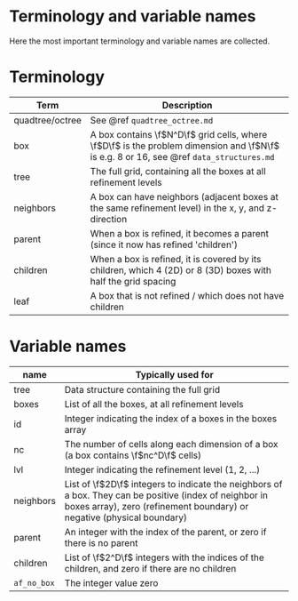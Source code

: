 # Terminology and variable names

Here the most important terminology and variable names are collected.

# Terminology

Term | Description
---|---
quadtree/octree | See @ref `quadtree_octree.md`
box | A box contains \f$N^D\f$ grid cells, where \f$D\f$ is the problem dimension and \f$N\f$ is e.g. 8 or 16, see @ref `data_structures.md`
tree | The full grid, containing all the boxes at all refinement levels
neighbors | A box can have neighbors (adjacent boxes at the same refinement level) in the x, y, and z-direction
parent | When a box is refined, it becomes a parent (since it now has refined 'children')
children | When a box is refined, it is covered by its children, which 4 (2D) or 8 (3D) boxes with half the grid spacing
leaf | A box that is not refined / which does not have children

# Variable names

name | Typically used for
---|---
tree | Data structure containing the full grid
boxes | List of all the boxes, at all refinement levels
id | Integer indicating the index of a boxes in the boxes array
nc | The number of cells along each dimension of a box (a box contains \f$nc^D\f$ cells)
lvl | Integer indicating the refinement level (1, 2, ...)
neighbors | List of \f$2D\f$ integers to indicate the neighbors of a box. They can be positive (index of neighbor in boxes array), zero (refinement boundary) or negative (physical boundary)
parent | An integer with the index of the parent, or zero if there is no parent
children | List of \f$2^D\f$ integers with the indices of the children, and zero if there are no children
`af_no_box` | The integer value zero


